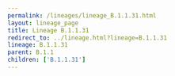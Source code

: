 ```yaml
---
permalink: /lineages/lineage_B.1.1.31.html
layout: lineage_page
title: Lineage B.1.1.31
redirect_to: ../lineage.html?lineage=B.1.1.31
lineage: B.1.1.31
parent: B.1.1
children: ['B.1.1.31']
---
```

